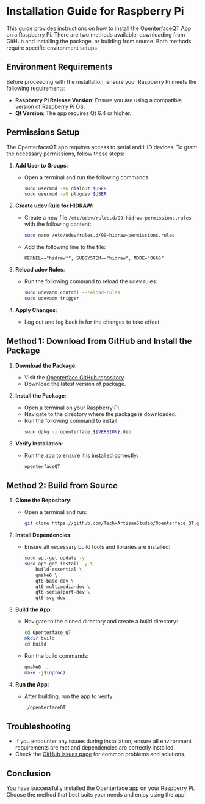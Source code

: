 # Installation Guide for Raspberry Pi

This guide provides instructions on how to install the OpenterfaceQT App on a Raspberry Pi. There are two methods available: downloading from GitHub and installing the package, or building from source. Both methods require specific environment setups.

## Environment Requirements

Before proceeding with the installation, ensure your Raspberry Pi meets the following requirements:

- **Raspberry Pi Release Version**: Ensure you are using a compatible version of Raspberry Pi OS.
- **Qt Version**: The app requires Qt 6.4 or higher.

## Permissions Setup

The OpenterfaceQT app requires access to serial and HID devices. To grant the necessary permissions, follow these steps:

1. **Add User to Groups**:
   - Open a terminal and run the following commands:
     ```bash
     sudo usermod -aG dialout $USER
     sudo usermod -aG plugdev $USER
     ```

2. **Create udev Rule for HIDRAW**:
   - Create a new file `/etc/udev/rules.d/99-hidraw-permissions.rules` with the following content:
     ```bash
     sudo nano /etc/udev/rules.d/99-hidraw-permissions.rules
     ```
   - Add the following line to the file:
     ```
     KERNEL=="hidraw*", SUBSYSTEM=="hidraw", MODE="0666"
     ```

3. **Reload udev Rules**:
   - Run the following command to reload the udev rules:
     ```bash
     sudo udevadm control --reload-rules
     sudo udevadm trigger
     ```

4. **Apply Changes**:
   - Log out and log back in for the changes to take effect.

## Method 1: Download from GitHub and Install the Package

1. **Download the Package**:
   - Visit the [Openterface GitHub repository](https://github.com/TechxArtisanStudio/Openterface_QT/releases).
   - Download the latest version of package.

2. **Install the Package**:
   - Open a terminal on your Raspberry Pi.
   - Navigate to the directory where the package is downloaded.
   - Run the following command to install:
     ```bash
     sudo dpkg -i openterface_${VERSION}.deb
     ```

3. **Verify Installation**:
   - Run the app to ensure it is installed correctly:
     ```bash
     openterfaceQT
     ```

## Method 2: Build from Source

1. **Clone the Repository**:
   - Open a terminal and run:
     ```bash
     git clone https://github.com/TechxArtisanStudio/Openterface_QT.git
     ```

2. **Install Dependencies**:
   - Ensure all necessary build tools and libraries are installed:
     ```bash
     sudo apt-get update -y
     sudo apt-get install -y \
         build-essential \
         qmake6 \
         qt6-base-dev \
         qt6-multimedia-dev \
         qt6-serialport-dev \
         qt6-svg-dev
     ```

3. **Build the App**:
   - Navigate to the cloned directory and create a build directory:
     ```bash
     cd Openterface_QT
     mkdir build
     cd build
     ```
   - Run the build commands:
     ```bash
     qmake6 ..
     make -j$(nproc)
     ```

4. **Run the App**:
   - After building, run the app to verify:
     ```bash
     ./openterfaceQT
     ```

## Troubleshooting

- If you encounter any issues during installation, ensure all environment requirements are met and dependencies are correctly installed.
- Check the [GitHub issues page](https://github.com/your-repo/openterface/issues) for common problems and solutions.

## Conclusion

You have successfully installed the Openterface app on your Raspberry Pi. Choose the method that best suits your needs and enjoy using the app!
